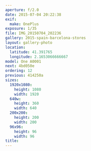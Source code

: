 ```yaml
---
aperture: f/2.0
date: 2015-07-04 20:22:38
exif:
  make: OnePlus
exposure: 1/35
file: IMG_20150704_202236
gallery: 2015-spain-barcelona-stores
layout: gallery-photo
location:
  latitude: 41.391765
  longitude: 2.1653066666667
model: One A0001
next: 4bd050e
ordering: 12
previous: 414250a
sizes:
  1920x1080:
    height: 1080
    width: 1920
  640w:
    height: 360
    width: 640
  200x200:
    height: 200
    width: 200
  96x96:
    height: 96
    width: 96
title: 
---
```

